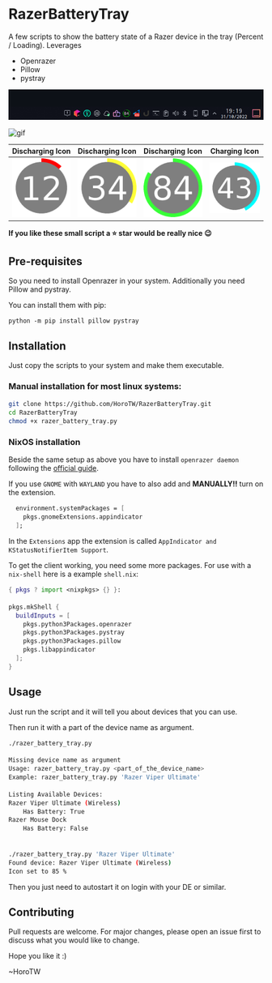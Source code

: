 # RazerBatteryTray
A few scripts to show the battery state of a Razer device in the tray (Percent / Loading). 
Leverages 
- Openrazer
- Pillow
- pystray

![Screenshot](screenshots/Screenshot_01.png)

![gif](screenshots/gif_razer_battery_tray.gif)


| Discharging Icon | Discharging Icon | Discharging Icon | Charging Icon |
| --- | --- | --- | --- |
![Example Battery Icon](icons/bat_12.png) | ![Example Battery Icon](icons/bat_34.png) | ![Example Battery Icon](icons/bat_84.png) | ![Example Battery Icon while Charging](icons/bat_43_c.png)


**If you like these small script a ⭐ star would be really nice 😉**

## Pre-requisites
So you need to install Openrazer in your system.
Additionally you need Pillow and pystray. 

You can install them with pip:

```
python -m pip install pillow pystray
```

## Installation
Just copy the scripts to your system and make them executable.

### Manual installation for most linux systems:

```bash
git clone https://github.com/HoroTW/RazerBatteryTray.git
cd RazerBatteryTray
chmod +x razer_battery_tray.py
```
### NixOS installation
Beside the same setup as above you have to install `openrazer daemon` following
the [official guide](https://openrazer.github.io/#nixos).

If you use `GNOME` with `WAYLAND` you have to also add and **MANUALLY!!** turn on the extension.
```nix
  environment.systemPackages = [
    pkgs.gnomeExtensions.appindicator
  ];
```
In the `Extensions` app the extension is called `AppIndicator and KStatusNotifierItem Support`.

To get the client working, you need some more packages.
For use with a `nix-shell` here is a example `shell.nix`:
```nix
{ pkgs ? import <nixpkgs> {} }:

pkgs.mkShell {
  buildInputs = [
    pkgs.python3Packages.openrazer
    pkgs.python3Packages.pystray
    pkgs.python3Packages.pillow
    pkgs.libappindicator
  ];
}
```

## Usage
Just run the script and it will tell you about devices that you can use.

Then run it with a part of the device name as argument.

```bash
./razer_battery_tray.py

Missing device name as argument
Usage: razer_battery_tray.py <part_of_the_device_name>
Example: razer_battery_tray.py 'Razer Viper Ultimate'

Listing Available Devices:
Razer Viper Ultimate (Wireless) 
    Has Battery: True
Razer Mouse Dock 
    Has Battery: False


./razer_battery_tray.py 'Razer Viper Ultimate'
Found device: Razer Viper Ultimate (Wireless)
Icon set to 85 %
```

Then you just need to autostart it on login with your DE or similar.

## Contributing
Pull requests are welcome. For major changes, please open an issue first to discuss what you would like to change.

Hope you like it :)

~HoroTW
